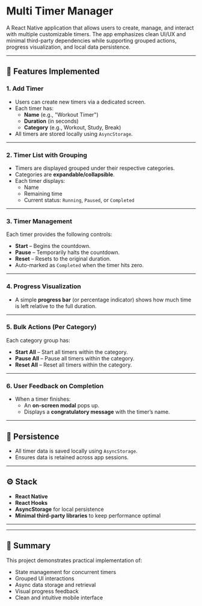 # Multi Timer Manager

A React Native application that allows users to create, manage, and interact with multiple customizable timers. The app emphasizes clean UI/UX and minimal third-party dependencies while supporting grouped actions, progress visualization, and local data persistence.

---

## 🚀 Features Implemented

### 1. **Add Timer**
- Users can create new timers via a dedicated screen.
- Each timer has:
  - **Name** (e.g., "Workout Timer")
  - **Duration** (in seconds)
  - **Category** (e.g., Workout, Study, Break)
- All timers are stored locally using `AsyncStorage`.

---

### 2. **Timer List with Grouping**
- Timers are displayed grouped under their respective categories.
- Categories are **expandable/collapsible**.
- Each timer displays:
  - Name
  - Remaining time
  - Current status: `Running`, `Paused`, or `Completed`

---

### 3. **Timer Management**
Each timer provides the following controls:
- **Start** – Begins the countdown.
- **Pause** – Temporarily halts the countdown.
- **Reset** – Resets to the original duration.
- Auto-marked as `Completed` when the timer hits zero.

---

### 4. **Progress Visualization**
- A simple **progress bar** (or percentage indicator) shows how much time is left relative to the full duration.

---

### 5. **Bulk Actions (Per Category)**
Each category group has:
- **Start All** – Start all timers within the category.
- **Pause All** – Pause all timers within the category.
- **Reset All** – Reset all timers within the category.

---

### 6. **User Feedback on Completion**
- When a timer finishes:
  - An **on-screen modal** pops up.
  - Displays a **congratulatory message** with the timer’s name.

---

## 💾 Persistence
- All timer data is saved locally using `AsyncStorage`.
- Ensures data is retained across app sessions.

---

## ⚙️ Stack
- **React Native**
- **React Hooks**
- **AsyncStorage** for local persistence
- **Minimal third-party libraries** to keep performance optimal

---


---

## 📌 Summary
This project demonstrates practical implementation of:
- State management for concurrent timers
- Grouped UI interactions
- Async data storage and retrieval
- Visual progress feedback
- Clean and intuitive mobile interface

